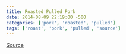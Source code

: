 ```yaml
---
title: Roasted Pulled Pork
date: 2014-08-09 22:19:00 -500
categories: ['pork', 'roasted', 'pulled']
tags: ['roast', 'pork', 'pulled', 'source']
---
```


[Source](http://eatketo.com/pulled-pork)

